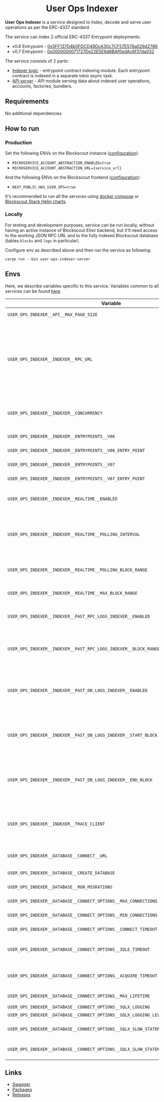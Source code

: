 # <h1 align="center"> User Ops Indexer </h1>

**User Ops Indexer** is a service designed to index, decode and serve user operations as per the ERC-4337 standard.

The service can index 2 official ERC-4337 Entrypoint deployments:

* v0.6
  Entrypoint - [0x5FF137D4b0FDCD49DcA30c7CF57E578a026d2789](https://eth.blockscout.com/address/0x5FF137D4b0FDCD49DcA30c7CF57E578a026d2789)
* v0.7
  Entrypoint - [0x0000000071727De22E5E9d8BAf0edAc6f37da032](https://eth.blockscout.com/address/0x0000000071727De22E5E9d8BAf0edAc6f37da032)

The service consists of 2 parts:

* [Indexer logic](./user-ops-indexer-logic) - entrypoint contract indexing module. Each entrypoint contract is
  indexed in a separate tokio async task.
* [API server](./user-ops-indexer-server) - API module serving data about indexed user operations, accounts, factories,
  bundlers.

## Requirements

No additional dependencies

## How to run

### Production

Set the following ENVs on the Blockscout
instance ([configuration](https://github.com/blockscout/docs/blob/master/for-developers/information-and-settings/env-variables.md#blockscout-account-abstraction)):

* `MICROSERVICE_ACCOUNT_ABSTRACTION_ENABLED=true`
* `MICROSERVICE_ACCOUNT_ABSTRACTION_URL={service_url}`

And the following ENVs on the Blockscout
frontend ([configuration](https://github.com/blockscout/frontend/blob/main/docs/ENVS.md#user-operations-erc-4337)):

* `NEXT_PUBLIC_HAS_USER_OPS=true`

It's recommended to run all the services
using [docker compose](https://github.com/blockscout/blockscout/tree/master/docker-compose)
or [Blockscout Stack Helm charts](https://docs.blockscout.com/for-developers/deployment/kubernetes-deployment).

### Locally

For testing and development purposes, service can be run locally, without having an active instance of Blockscout Elixir
backend, but it'll need access to the working JSON RPC URL and to the fully indexed Blockscout database (tables `blocks`
and `logs` in particular).

Configure env as described above and then run the service as following:

```shell
cargo run --bin user-ops-indexer-server
```

## Envs

Here, we describe variables specific to this service. Variables common to all services can be
found [here](../docs/common-envs.md).

| Variable                                                                              | Required | Description                                                                                                                                                                                                         | Default value                                |
|---------------------------------------------------------------------------------------|----------|---------------------------------------------------------------------------------------------------------------------------------------------------------------------------------------------------------------------|----------------------------------------------|
| `USER_OPS_INDEXER__API__MAX_PAGE_SIZE`                                                |          | Max page size for API requests                                                                                                                                                                                      | `100`                                        |
| `USER_OPS_INDEXER__INDEXER__RPC_URL`                                                  | true     | Indexer RPC URL, should be an archive JSON RPC node with `eth`, `web3` and `trace`/`debug` namespaces enabled. Both HTTP and WS protocols are supported. WS is recommended for local RPC nodes, use HTTP otherwise. | `ws://127.0.0.1:8546`                        |
| `USER_OPS_INDEXER__INDEXER__CONCURRENCY`                                              |          | Indexer concurrency. Will process up to the configured number of transactions concurrently                                                                                                                          | `10`                                         |
| `USER_OPS_INDEXER__INDEXER__ENTRYPOINTS__V06`                                         |          | Enable Entrypoint v0.6 indexer                                                                                                                                                                                      | `true`                                       |
| `USER_OPS_INDEXER__INDEXER__ENTRYPOINTS__V06_ENTRY_POINT`                             |          | Entrypoint v0.6 contract address                                                                                                                                                                                    | `0x5FF137D4b0FDCD49DcA30c7CF57E578a026d2789` |
| `USER_OPS_INDEXER__INDEXER__ENTRYPOINTS__V07`                                         |          | Enable Entrypoint v0.7 indexer                                                                                                                                                                                      | `true`                                       |
| `USER_OPS_INDEXER__INDEXER__ENTRYPOINTS__V07_ENTRY_POINT`                             |          | Entrypoint v0.7 contract address                                                                                                                                                                                    | `0x0000000071727De22E5E9d8BAf0edAc6f37da032` |
| `USER_OPS_INDEXER__INDEXER__REALTIME__ENABLED`                                        |          | Enable forward realtime indexing of user operations from the `latest` block                                                                                                                                         | `true`                                       |
| `USER_OPS_INDEXER__INDEXER__REALTIME__POLLING_INTERVAL`                               |          | Polling interval for forward realtime indexing of user operations from the `latest` block, when using an HTTP RPC node                                                                                              | `6`                                          |
| `USER_OPS_INDEXER__INDEXER__REALTIME__POLLING_BLOCK_RANGE`                            |          | Extra block range offset for polling in realtime indexing to recover from small re-orgs.                                                                                                                             | `6`                                          |
| `USER_OPS_INDEXER__INDEXER__REALTIME__MAX_BLOCK_RANGE`                                |          | Max block range for single polling request in realtime indexing.                                                                                                                                                    | `10000`                                      |
| `USER_OPS_INDEXER__INDEXER__PAST_RPC_LOGS_INDEXER__ENABLED`                           |          | Enable one-time reindex of missed user operations from recent blocks                                                                                                                                                | `false`                                      |
| `USER_OPS_INDEXER__INDEXER__PAST_RPC_LOGS_INDEXER__BLOCK_RANGE`                       |          | Block range width for missed user operations reindex. Will re-index events from a given number of blocks prior the `latest` block                                                                                   | `0`                                          |
| `USER_OPS_INDEXER__INDEXER__PAST_DB_LOGS_INDEXER__ENABLED`                            |          | Enable one-time reindex of missed user operations from core Blockscout DB. Will query relevant events from `logs` Postgres table                                                                                    | `false`                                      |
| `USER_OPS_INDEXER__INDEXER__PAST_DB_LOGS_INDEXER__START_BLOCK`                        |          | Block range start for one-time DB reindex. Use positive number for static block number, or zero/negative number to count backwards from `latest`                                                                    | `0`                                          |
| `USER_OPS_INDEXER__INDEXER__PAST_DB_LOGS_INDEXER__END_BLOCK`                          |          | Block range end for one-time DB reindex. Use positive number for static block number, or zero/negative number to count backwards from `latest`                                                                      | `0`                                          |
| `USER_OPS_INDEXER__INDEXER__TRACE_CLIENT`                                             |          | RPC tracing namespace to use for tracing transactions, `debug` for using `debug_traceTransaction`, `trace` for using `trace_transaction`                                                                            | Depends on `web3_clientVersion`              |
| `USER_OPS_INDEXER__DATABASE__CONNECT__URL`                                            | true     | Postgres connect URL to Blockscout DB with read/write access                                                                                                                                                        | (empty)                                      |
| `USER_OPS_INDEXER__DATABASE__CREATE_DATABASE`                                         |          | Create database if doesn't exist                                                                                                                                                                                    | `false`                                      |
| `USER_OPS_INDEXER__DATABASE__RUN_MIGRATIONS`                                          |          | Run database migrations                                                                                                                                                                                             | `false`                                      |
| `USER_OPS_INDEXER__DATABASE__CONNECT_OPTIONS__MAX_CONNECTIONS`                        |          | Maximum number of connections for a pool                                                                                                                                                                            | `10`                                         |
| `USER_OPS_INDEXER__DATABASE__CONNECT_OPTIONS__MIN_CONNECTIONS`                        |          | Minimum number of connections for a pool                                                                                                                                                                            | `0`                                          |
| `USER_OPS_INDEXER__DATABASE__CONNECT_OPTIONS__CONNECT_TIMEOUT`                        |          | The connection timeout for a packet connection                                                                                                                                                                      | `30`                                         |
| `USER_OPS_INDEXER__DATABASE__CONNECT_OPTIONS__IDLE_TIMEOUT`                           |          | Maximum idle time for a particular connection to prevent network resource exhaustion                                                                                                                                | `600`                                        |
| `USER_OPS_INDEXER__DATABASE__CONNECT_OPTIONS__ACQUIRE_TIMEOUT`                        |          | Maximum amount of time to spend waiting for acquiring a connection                                                                                                                                                  | `30`                                         |
| `USER_OPS_INDEXER__DATABASE__CONNECT_OPTIONS__MAX_LIFETIME`                           |          | Maximum lifetime of individual connections                                                                                                                                                                          | `1800`                                       |
| `USER_OPS_INDEXER__DATABASE__CONNECT_OPTIONS__SQLX_LOGGING`                           |          | Enable SQLX logging                                                                                                                                                                                                 | `true`                                       |
| `USER_OPS_INDEXER__DATABASE__CONNECT_OPTIONS__SQLX_LOGGING_LEVEL`                     |          | SQLX logging level                                                                                                                                                                                                  | `debug`                                      |
| `USER_OPS_INDEXER__DATABASE__CONNECT_OPTIONS__SQLX_SLOW_STATEMENTS_LOGGING_LEVEL`     |          | SQLX logging level for slow statements warnings                                                                                                                                                                     | `off`                                        |
| `USER_OPS_INDEXER__DATABASE__CONNECT_OPTIONS__SQLX_SLOW_STATEMENTS_LOGGING_THRESHOLD` |          | Threshold duration for SQLX slow statements warnings                                                                                                                                                                | `1`                                          |

## Links

- [Swagger](https://blockscout.github.io/swaggers/services/user-ops-indexer/index.html)
- [Packages](https://github.com/blockscout/blockscout-rs/pkgs/container/user-ops-indexer)
- [Releases](https://github.com/blockscout/blockscout-rs/releases?q=user-ops-indexer&expanded=true)
